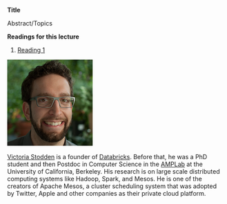 <div class="abstract">   

<strong>Title</strong>
<p align="justify">Abstract/Topics</p>  
<strong>Readings for this lecture</strong>  
<ol>
<li>
<a href=""> Reading 1 </a>
</li>
</ol>
</div>

![Andy Konwinski](/assets/img/Andy_konwinski.png)  

[Victoria Stodden](http://andykonwinski.com) is a founder of [Databricks](https://databricks.com). Before that, he was a PhD student and then Postdoc in Computer Science in the [AMPLab](https://amplab.cs.berkeley.edu) at the University of California, Berkeley. His research  is on large scale distributed computing systems like Hadoop, Spark, and Mesos. He is one of the creators of Apache Mesos, a cluster scheduling system that was adopted by Twitter, Apple and other companies as their private cloud platform.
